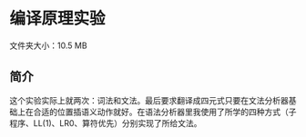 # 编译原理实验

文件夹大小：10.5 MB

## 简介

这个实验实际上就两次：词法和文法。最后要求翻译成四元式只要在文法分析器基础上在合适的位置插语义动作就好。在语法分析器里我使用了所学的四种方式（子程序、LL(1)、LR0、算符优先）分别实现了所给文法。